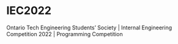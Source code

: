 # IEC2022
Ontario Tech Engineering Students’ Society | Internal Engineering Competition 2022 | Programming Competition
